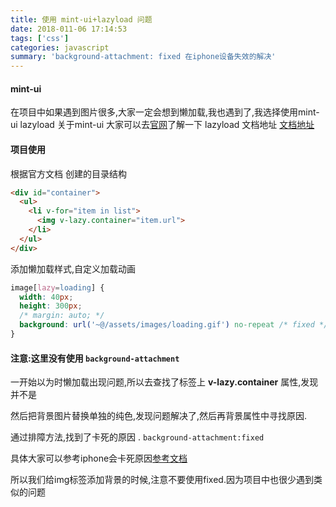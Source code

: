 ```yaml
---
title: 使用 mint-ui+lazyload 问题
date: 2018-011-06 17:14:53
tags: ['css']
categories: javascript
summary: 'background-attachment: fixed 在iphone设备失效的解决'
---
```


####  mint-ui

在项目中如果遇到图片很多,大家一定会想到懒加载,我也遇到了,我选择使用mint-ui lazyload
关于mint-ui 大家可以去[官网](http://mint-ui.github.io/#!/zh-cn)了解一下
lazyload 文档地址 [文档地址](http://mint-ui.github.io/docs/#/en2/lazyload)

#### 项目使用

根据官方文档 创建的目录结构

```html
<div id="container">
  <ul>
    <li v-for="item in list">
      <img v-lazy.container="item.url">
    </li>
  </ul>
</div>
```

添加懒加载样式,自定义加载动画

```css
image[lazy=loading] {
  width: 40px;
  height: 300px;
  /* margin: auto; */
  background: url('~@/assets/images/loading.gif') no-repeat /* fixed */ center;
}
```

#### 注意:这里没有使用 `background-attachment`

一开始以为时懒加载出现问题,所以去查找了标签上 **v-lazy.container** 属性,发现并不是

然后把背景图片替换单独的纯色,发现问题解决了,然后再背景属性中寻找原因.

通过排障方法,找到了卡死的原因 . `background-attachment:fixed`

具体大家可以参考iphone会卡死原因[参考文档](http://www.ptbird.cn/css-background-attachment--fiexed-no-work.html)

所以我们给img标签添加背景的时候,注意不要使用fixed.因为项目中也很少遇到类似的问题